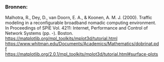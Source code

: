 ### Bronnen:
Malhotra, R., Dey, D., van Doorn, E. A., & Koonen, A. M. J. (2000). Traffic modeling in a reconfigurable broadband nomadic computing environment. In Proceedings of SPIE Vol. 4211: Internet, Performance and Control of Network Systems (pp. -). Boston.  
https://matplotlib.org/mpl_toolkits/mplot3d/tutorial.html  
https://www.whitman.edu/Documents/Academics/Mathematics/dobrinat.pdf  
https://matplotlib.org/2.0.1/mpl_toolkits/mplot3d/tutorial.html#surface-plots